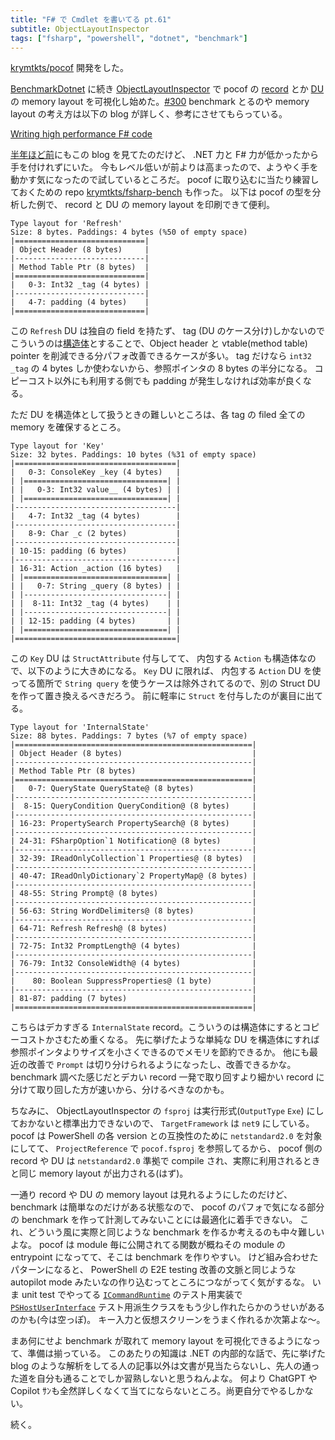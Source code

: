 ```yaml
---
title: "F# で Cmdlet を書いてる pt.61"
subtitle: ObjectLayoutInspector
tags: ["fsharp", "powershell", "dotnet", "benchmark"]
---
```


[krymtkts/pocof](https://github.com/krymtkts/pocof) 開発をした。

[BenchmarkDotnet](https://github.com/dotnet/BenchmarkDotNet) に続き [ObjectLayoutInspector](https://github.com/SergeyTeplyakov/ObjectLayoutInspector) で pocof の [record](https://learn.microsoft.com/en-us/dotnet/fsharp/language-reference/records) とか [DU](https://learn.microsoft.com/en-us/dotnet/fsharp/language-reference/discriminated-unions) の memory layout を可視化し始めた。[#300](https://github.com/krymtkts/pocof/pull/300)
benchmark とるのや memory layout の考え方は以下の blog が詳しく、参考にさせてもらっている。

[Writing high performance F# code](https://www.bartoszsypytkowski.com/writing-high-performance-f-code/)

[半年ほど前](/posts/2024-08-04-writing-cmdlet-in-fsharp-pt46.html)にもこの blog を見てたのだけど、 .NET 力と F# 力が低かったから手を付けれずにいた。
今もレベル低いが前よりは高まったので、ようやく手を動かす気になったので試しているところだ。
pocof に取り込むに当たり練習しておくための repo [krymtkts/fsharp-bench](https://github.com/krymtkts/fsharp-bench) も作った。
以下は pocof の型を分析した例で、 record と DU の memory layout を印刷できて便利。

```plaintext
Type layout for 'Refresh'
Size: 8 bytes. Paddings: 4 bytes (%50 of empty space)
|=============================|
| Object Header (8 bytes)     |
|-----------------------------|
| Method Table Ptr (8 bytes)  |
|=============================|
|   0-3: Int32 _tag (4 bytes) |
|-----------------------------|
|   4-7: padding (4 bytes)    |
|=============================|
```

この `Refresh` DU は独自の field を持たず、 tag (DU のケース分け)しかないのでこういうのは[構造体](https://learn.microsoft.com/en-us/dotnet/fsharp/language-reference/structs)とすることで、Object header と vtable(method table) pointer を削減できる分パフォ改善できるケースが多い。
tag だけなら `int32 _tag` の 4 bytes しか使わないから、参照ポインタの 8 bytes の半分になる。
コピーコスト以外にも利用する側でも padding が発生しなければ効率が良くなる。

ただ DU を構造体として扱うときの難しいところは、各 tag の filed 全ての memory を確保するところ。

```plaintext
Type layout for 'Key'
Size: 32 bytes. Paddings: 10 bytes (%31 of empty space)
|====================================|
|   0-3: ConsoleKey _key (4 bytes)   |
| |================================| |
| |   0-3: Int32 value__ (4 bytes) | |
| |================================| |
|------------------------------------|
|   4-7: Int32 _tag (4 bytes)        |
|------------------------------------|
|   8-9: Char _c (2 bytes)           |
|------------------------------------|
| 10-15: padding (6 bytes)           |
|------------------------------------|
| 16-31: Action _action (16 bytes)   |
| |================================| |
| |   0-7: String _query (8 bytes) | |
| |--------------------------------| |
| |  8-11: Int32 _tag (4 bytes)    | |
| |--------------------------------| |
| | 12-15: padding (4 bytes)       | |
| |================================| |
|====================================|
```

この `Key` DU は `StructAttribute` 付与してて、 内包する `Action` も構造体なので、以下のように大きめになる。
`Key` DU に限れば、 内包する `Action` DU を使ってる箇所で `String query` を使うケースは除外されてるので、別の Struct DU を作って置き換えるべきだろう。
前に軽率に `Struct` を付与したのが裏目に出てる。

```plaintext
Type layout for 'InternalState'
Size: 88 bytes. Paddings: 7 bytes (%7 of empty space)
|=====================================================|
| Object Header (8 bytes)                             |
|-----------------------------------------------------|
| Method Table Ptr (8 bytes)                          |
|=====================================================|
|   0-7: QueryState QueryState@ (8 bytes)             |
|-----------------------------------------------------|
|  8-15: QueryCondition QueryCondition@ (8 bytes)     |
|-----------------------------------------------------|
| 16-23: PropertySearch PropertySearch@ (8 bytes)     |
|-----------------------------------------------------|
| 24-31: FSharpOption`1 Notification@ (8 bytes)       |
|-----------------------------------------------------|
| 32-39: IReadOnlyCollection`1 Properties@ (8 bytes)  |
|-----------------------------------------------------|
| 40-47: IReadOnlyDictionary`2 PropertyMap@ (8 bytes) |
|-----------------------------------------------------|
| 48-55: String Prompt@ (8 bytes)                     |
|-----------------------------------------------------|
| 56-63: String WordDelimiters@ (8 bytes)             |
|-----------------------------------------------------|
| 64-71: Refresh Refresh@ (8 bytes)                   |
|-----------------------------------------------------|
| 72-75: Int32 PromptLength@ (4 bytes)                |
|-----------------------------------------------------|
| 76-79: Int32 ConsoleWidth@ (4 bytes)                |
|-----------------------------------------------------|
|    80: Boolean SuppressProperties@ (1 byte)         |
|-----------------------------------------------------|
| 81-87: padding (7 bytes)                            |
|=====================================================|
```

こちらはデカすぎる `InternalState` record。こういうのは構造体にするとコピーコストかさむため重くなる。
先に挙げたような単純な DU を構造体にすれば参照ポインタよりサイズを小さくできるのでメモリを節約できるか。
他にも最近の改善で `Prompt` は切り分けられるようになったし、改善できるかな。
benchmark 調べた感じだとデカい record 一発で取り回すより細かい record に分けて取り回した方が速いから、分けるべきなのかも。

ちなみに、 ObjectLayoutInspector の `fsproj` は実行形式(`OutputType` `Exe`) にしておかないと標準出力できないので、 `TargetFramework` は `net9` にしている。
pocof は PowerShell の各 version との互換性のために `netstandard2.0` を対象にしてて、 `ProjectReference` で `pocof.fsproj` を参照してるから、 pocof 側の record や DU は `netstandard2.0` 準拠で compile され、実際に利用されるときと同じ memory layout が出力される(はず)。

一通り record や DU の memory layout は見れるようにしたのだけど、 benchmark は簡単なのだけがある状態なので、 pocof のパフォで気になる部分の benchmark を作って計測してみないことには最適化に着手できない。
これ、どういう風に実際と同じような benchmark を作るか考えるのも中々難しいよな。
pocof は module 毎に公開されてる関数が概ねその module の entrypoint になってて、そこは benchmark を作りやすい。
けど組み合わせたパターンになると、 PowerShell の E2E testing 改善の文脈と同じような autopilot mode みたいなの作り込むってところにつながってく気がするな。
いま unit test でやってる [`ICommandRuntime`](https://learn.microsoft.com/ja-jp/dotnet/api/system.management.automation.icommandruntime?view=powershellsdk-7.4.0) のテスト用実装で [`PSHostUserInterface`](https://learn.microsoft.com/ja-jp/dotnet/api/system.management.automation.host.pshostuserinterface?view=powershellsdk-7.4.0) テスト用派生クラスをもう少し作れたらかのうせいがあるのかも(今は空っぽ)。
キー入力と仮想スクリーンをうまく作れるか次第よな～。

まあ何にせよ benchmark が取れて memory layout を可視化できるようになって、準備は揃っている。
このあたりの知識は .NET の内部的な話で、先に挙げた blog のような解析をしてる人の記事以外は文書が見当たらないし、先人の通った道を自分も通ることでしか習熟しないと思うねんよな。
何より ChatGPT や Copilot ｻﾝも全然詳しくなくて当てにならないところ。尚更自分でやるしかない。

続く。
